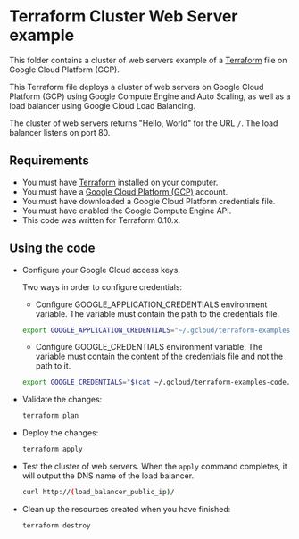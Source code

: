# Terraform Cluster Web Server example

This folder contains a cluster of web servers example of a [Terraform](https://www.terraform.io/) file on Google Cloud Platform (GCP).

This Terraform file deploys a cluster of web servers on Google Cloud Platform (GCP) using Google Compute Engine and Auto Scaling, as well as a load balancer using Google Cloud Load Balancing.

The cluster of web servers returns "Hello, World" for the URL `/`. The load balancer listens on port 80.

## Requirements

* You must have [Terraform](https://www.terraform.io/) installed on your computer.
* You must have a [Google Cloud Platform (GCP)](https://cloud.google.com/) account.
* You must have downloaded a Google Cloud Platform credentials file.
* You must have enabled the Google Compute Engine API.
* This code was written for Terraform 0.10.x.

## Using the code

* Configure your Google Cloud access keys.

  Two ways in order to configure credentials:

  * Configure GOOGLE_APPLICATION_CREDENTIALS environment variable. The variable must contain the path to the credentials file.

  ```bash
  export GOOGLE_APPLICATION_CREDENTIALS="~/.gcloud/terraform-examples-code.json"
  ```

  * Configure GOOGLE_CREDENTIALS environment variable. The variable must contain the content of the credentials file and not the path to it.

  ```bash
  export GOOGLE_CREDENTIALS="$(cat ~/.gcloud/terraform-examples-code.json)"
  ```

* Validate the changes:

  ```bash
  terraform plan
  ```

* Deploy the changes:

  ```bash
  terraform apply
  ```

* Test the cluster of web servers. When the `apply` command completes, it will output the DNS name of the load balancer.

  ```bash
  curl http://(load_balancer_public_ip)/
  ```

* Clean up the resources created when you have finished:

  ```bash
  terraform destroy
  ```